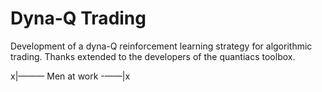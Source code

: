 # Dyna-Q Trading
Development of a dyna-Q reinforcement learning strategy for algorithmic trading. Thanks extended to the developers of the quantiacs toolbox.

x|——— Men at work -——|x